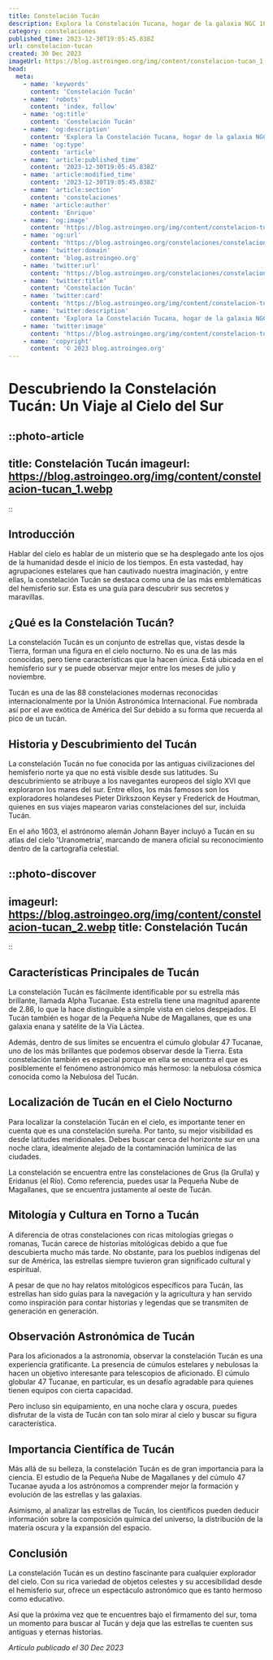 ```yaml
---
title: Constelación Tucán
description: Explora la Constelación Tucana, hogar de la galaxia NGC 104 y la Nebulosa del Tucán, y descubre sus maravillas celestes en el hemisferio sur.
category: constelaciones
published_time: 2023-12-30T19:05:45.838Z
url: constelacion-tucan
created: 30 Dec 2023
imageUrl: https://blog.astroingeo.org/img/content/constelacion-tucan_1.webp
head:
  meta:
    - name: 'keywords'
      content: 'Constelación Tucán'
    - name: 'robots'
      content: 'index, follow'
    - name: 'og:title'
      content: 'Constelación Tucán'
    - name: 'og:description'
      content: 'Explora la Constelación Tucana, hogar de la galaxia NGC 104 y la Nebulosa del Tucán, y descubre sus maravillas celestes en el hemisferio sur.'
    - name: 'og:type'
      content: 'article'
    - name: 'article:published_time'
      content: '2023-12-30T19:05:45.838Z'
    - name: 'article:modified_time'
      content: '2023-12-30T19:05:45.838Z'
    - name: 'article:section'
      content: 'constelaciones'
    - name: 'article:author'
      content: 'Enrique'
    - name: 'og:image'
      content: 'https://blog.astroingeo.org/img/content/constelacion-tucan_1.webp'
    - name: 'og:url'
      content: 'https://blog.astroingeo.org/constelaciones/constelacion-tucan'
    - name: 'twitter:domain'
      content: 'blog.astroingeo.org'
    - name: 'twitter:url'
      content: 'https://blog.astroingeo.org/constelaciones/constelacion-tucan'
    - name: 'twitter:title'
      content: 'Constelación Tucán'
    - name: 'twitter:card'
      content: 'https://blog.astroingeo.org/img/content/constelacion-tucan_1.webp'
    - name: 'twitter:description'
      content: 'Explora la Constelación Tucana, hogar de la galaxia NGC 104 y la Nebulosa del Tucán, y descubre sus maravillas celestes en el hemisferio sur.'
    - name: 'twitter:image'
      content: 'https://blog.astroingeo.org/img/content/constelacion-tucan_1.webp'
    - name: 'copyright'
      content: '© 2023 blog.astroingeo.org'
---
```

# Descubriendo la Constelación Tucán: Un Viaje al Cielo del Sur

::photo-article
---
title: Constelación Tucán
imageurl: https://blog.astroingeo.org/img/content/constelacion-tucan_1.webp
---
::

## Introducción
Hablar del cielo es hablar de un misterio que se ha desplegado ante los ojos de la humanidad desde el inicio de los tiempos. En esta vastedad, hay agrupaciones estelares que han cautivado nuestra imaginación, y entre ellas, la constelación Tucán se destaca como una de las más emblemáticas del hemisferio sur. Esta es una guía para descubrir sus secretos y maravillas.

## ¿Qué es la Constelación Tucán?
La constelación Tucán es un conjunto de estrellas que, vistas desde la Tierra, forman una figura en el cielo nocturno. No es una de las más conocidas, pero tiene características que la hacen única. Está ubicada en el hemisferio sur y se puede observar mejor entre los meses de julio y noviembre.

Tucán es una de las 88 constelaciones modernas reconocidas internacionalmente por la Unión Astronómica Internacional. Fue nombrada así por el ave exótica de América del Sur debido a su forma que recuerda al pico de un tucán.

## Historia y Descubrimiento del Tucán
La constelación Tucán no fue conocida por las antiguas civilizaciones del hemisferio norte ya que no está visible desde sus latitudes. Su descubrimiento se atribuye a los navegantes europeos del siglo XVI que exploraron los mares del sur. Entre ellos, los más famosos son los exploradores holandeses Pieter Dirkszoon Keyser y Frederick de Houtman, quienes en sus viajes mapearon varias constelaciones del sur, incluida Tucán.

En el año 1603, el astrónomo alemán Johann Bayer incluyó a Tucán en su atlas del cielo 'Uranometria', marcando de manera oficial su reconocimiento dentro de la cartografía celestial.


::photo-discover
---
imageurl: https://blog.astroingeo.org/img/content/constelacion-tucan_2.webp
title: Constelación Tucán
---
::

## Características Principales de Tucán
La constelación Tucán es fácilmente identificable por su estrella más brillante, llamada Alpha Tucanae. Esta estrella tiene una magnitud aparente de 2.86, lo que la hace distinguible a simple vista en cielos despejados. El Tucán también es hogar de la Pequeña Nube de Magallanes, que es una galaxia enana y satélite de la Vía Láctea.

Además, dentro de sus límites se encuentra el cúmulo globular 47 Tucanae, uno de los más brillantes que podemos observar desde la Tierra. Esta constelación también es especial porque en ella se encuentra el que es posiblemente el fenómeno astronómico más hermoso: la nebulosa cósmica conocida como la Nebulosa del Tucán.

## Localización de Tucán en el Cielo Nocturno
Para localizar la constelación Tucán en el cielo, es importante tener en cuenta que es una constelación sureña. Por tanto, su mejor visibilidad es desde latitudes meridionales. Debes buscar cerca del horizonte sur en una noche clara, idealmente alejado de la contaminación lumínica de las ciudades. 

La constelación se encuentra entre las constelaciones de Grus (la Grulla) y Eridanus (el Río). Como referencia, puedes usar la Pequeña Nube de Magallanes, que se encuentra justamente al oeste de Tucán.

## Mitología y Cultura en Torno a Tucán
A diferencia de otras constelaciones con ricas mitologías griegas o romanas, Tucán carece de historias mitológicas debido a que fue descubierta mucho más tarde. No obstante, para los pueblos indígenas del sur de América, las estrellas siempre tuvieron gran significado cultural y espiritual.

A pesar de que no hay relatos mitológicos específicos para Tucán, las estrellas han sido guías para la navegación y la agricultura y han servido como inspiración para contar historias y legendas que se transmiten de generación en generación.

## Observación Astronómica de Tucán
Para los aficionados a la astronomía, observar la constelación Tucán es una experiencia gratificante. La presencia de cúmulos estelares y nebulosas la hacen un objetivo interesante para telescopios de aficionado. El cúmulo globular 47 Tucanae, en particular, es un desafío agradable para quienes tienen equipos con cierta capacidad.

Pero incluso sin equipamiento, en una noche clara y oscura, puedes disfrutar de la vista de Tucán con tan solo mirar al cielo y buscar su figura característica.

## Importancia Científica de Tucán
Más allá de su belleza, la constelación Tucán es de gran importancia para la ciencia. El estudio de la Pequeña Nube de Magallanes y del cúmulo 47 Tucanae ayuda a los astrónomos a comprender mejor la formación y evolución de las estrellas y las galaxias.

Asimismo, al analizar las estrellas de Tucán, los científicos pueden deducir información sobre la composición química del universo, la distribución de la materia oscura y la expansión del espacio.

## Conclusión
La constelación Tucán es un destino fascinante para cualquier explorador del cielo. Con su rica variedad de objetos celestes y su accesibilidad desde el hemisferio sur, ofrece un espectáculo astronómico que es tanto hermoso como educativo.

Así que la próxima vez que te encuentres bajo el firmamento del sur, toma un momento para buscar al Tucán y deja que las estrellas te cuenten sus antiguas y eternas historias.

_Artículo publicado el 30 Dec 2023_